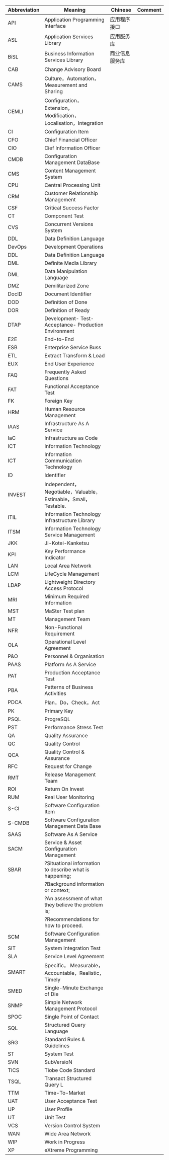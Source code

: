 |Abbreviation|Meaning|Chinese|Comment
| -------- | ----- |----|----|
|API|Application Programming Interface|应用程序接口
|ASL|Application Services Library|应用服务库
|BiSL|Business Information Services Library|商业信息服务库
|CAB|Change Advisory Board
|CAMS|Culture，Automation，Measurement and Sharing
|CEMLI|Configuration， Extension， Modification， Localisation，Integration 
|CI|Configuration Item
|CFO|Chief Financial Officer
|CIO|Cief Information Officer
|CMDB|Configuration Management DataBase
|CMS|Content Management System
|CPU|Central Processing Unit
|CRM|Customer Relationship Management
|CSF|Critical Success Factor
|CT|Component Test
|CVS|Concurrent Versions System
|DDL|Data Definition Language
|DevOps|Development Operations
|DDL|Data Definition Language
|DML|Definite Media Library
|DML|Data Manipulation Language
|DMZ|Demilitarized Zone
|DocID|Document Identifier
|DOD|Definition of Done
|DOR|Definition of Ready
|DTAP|Development- Test- Acceptance- Production Environment
|E2E|End-to-End
|ESB|Enterprise Service Buss
|ETL|Extract Transform & Load
|EUX|End User Experience
|FAQ|Frequently Asked Questions
|FAT|Functional Acceptance Test
|FK|Foreign Key
|HRM|Human Resource Management
|IAAS|Infrastructure As A Service
|IaC|Infrastructure as Code
|ICT|Information Technology
|ICT|Information Communication Technology
|ID|Identifier
|INVEST|Independent，Negotiable，Valuable，Estimable，Small，Testable. 
|ITIL|Information Technology Infrastructure Library
|ITSM|Information Technology Service Management
|JKK|Ji-Kotei-Kanketsu
|KPI|Key Performance Indicator
|LAN|Local Area Network
|LCM|LifeCycle Management
|LDAP|Lightweight Directory Access Protocol
|MRI|Minimum Required Information
|MST|MaSter Test plan
|MT|Management Team
|NFR|Non-Functional Requirement
|OLA|Operational Level Agreement
|P&O|Personnel & Organisation
|PAAS|Platform As A Service
|PAT|Production Acceptance Test
|PBA|Patterns of Business Activities
|PDCA|Plan，Do，Check，Act
|PK|Primary Key
|PSQL|ProgreSQL
|PST|Performance Stress Test
|QA|Quality Assurance
|QC|Quality Control
|QCA|Quality Control & Assurance
|RFC|Request for Change
|RMT|Release Management Team
|ROI|Return On Invest
|RUM|Real User Monitoring
|S-CI|Software Configuration Item
|S-CMDB|Software Configuration Management Data Base
|SAAS|Software As A Service
|SACM|Service & Asset Configuration Management
|SBAR|?Situational information to describe what is happening;
||?Background information or context;
||?An assessment of what they believe the problem is;
||?Recommendations for how to proceed.
|SCM|Software Configuration Management
|SIT|System Integration Test
|SLA|Service Level Agreement
|SMART|Specific， Measurable，Accountable，Realistic，Timely 
|SMED|Single-Minute Exchange of Die
|SNMP|Simple Network Management Protocol
|SPOC|Single Point of Contact
|SQL|Structured Query Language
|SRG|Standard Rules & Guidelines
|ST|System Test
|SVN|SubVersioN
|TiCS|Tiobe Code Standard
|TSQL|Transact Structured Query L
|TTM|Time-To-Market
|UAT|User Acceptance Test
|UP|User Profile
|UT|Unit Test
|VCS|Version Control System
|WAN|Wide Area Network
|WIP|Work in Progress
|XP|eXtreme Programming
